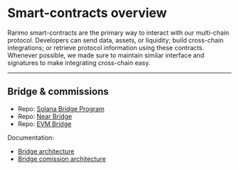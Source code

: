 # Smart-contracts overview

Rarimo smart-contracts are the primary way to interact with our multi-chain protocol.
Developers can send data, assets, or liquidity; build cross-chain integrations; or retrieve protocol information using these contracts.
Whenever possible, we made sure to maintain similar interface and signatures to make integrating cross-chain easy.

----

## Bridge & commissions

- Repo: [Solana Bridge Program](https://github.com/rarimo/contracts/solana-bridge-program)
- Repo: [Near Bridge](https://github.com/rarimo/contracts/near-bridge)
- Repo: [EVM Bridge](https://github.com/rarimo/contracts/evm-bridge)

Documentation:
* [Bridge architecture](./002-bridge.md)
* [Bridge comission architecture](./003-commission.md)